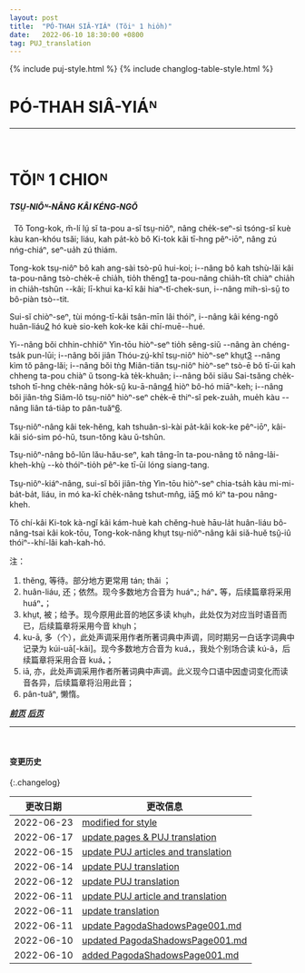 ```yaml
---
layout: post
title:  "PÓ-THAH SIÂ-YIÁᴺ (Tŏiⁿ 1 hio̍h)"
date:   2022-06-10 18:30:00 +0800
tag: PUJ_translation
---
```


{% include puj-style.html %}
{% include changlog-table-style.html %}

<!-- PAGODA SHADOWS, -->
# PÓ-THAH SIÂ-YIÁᴺ
<hr><br>

<!-- CHAPTER I. -->
# TŎIᴺ 1 CHIOᴺ

<!-- THE STATUS OF WOMAN. -->
<h4><i>TSṲ-NIÔᴺ-NÂNG KÂI KÉNG-NGŎ</i></h4>

<!-- LIFE, in China, is a stern thing for both men and women; but, as in all places where Christ is not, the heaviest burdens are put upon the weakest. -->
&nbsp;&nbsp;Tŏ Tong-kok, m̆-lí lṳ́ sĭ ta-pou a-sĭ tsṳ-niôⁿ, nâng che̍k-seⁿ-sì tsóng-sĭ kuè kàu kan-khóu tsăi; liáu, kah pa̍t-kò bô Ki-tok kâi tī-hng pêⁿ-iōⁿ, nâng zú nńg-chiáⁿ, seⁿ-ua̍h zú thiám.
<!--The Chinese woman does not walk in the street with her husband; she does not eat with him, but takes what is left after the men of the family have finished their meal; she has no legal right to anything whatever, apart from her male relatives. -->
Tong-kok tsṳ-niôⁿ bô kah ang-sài tsò-pû hui-koi;
i&#x002D;&#x002D;nâng bô kah tshù-lăi kâi ta-pou-nâng tsò-che̍k-ē chia̍h,
tio̍h thĕng<a href="#note_1" class="note">1</a> ta-pou-nâng chia̍h-tît chiàⁿ chia̍h in chia̍h-tshûn &#x002D;&#x002D;kâi;
lī-khui ka-kī kâi hiaⁿ-tĭ-chek-sun, i&#x002D;&#x002D;nâng mih-sì-sṳ̄ to bô-piàn tsò&#x002D;&#x002D;tit.
<!-- Yet her condition is, in some respects, better than that of her sisters in neighbouring countries. -->
Sui-sĭ chiòⁿ-seⁿ, tùi móng-tī-kâi tsân-mīn lâi thóiⁿ, i&#x002D;&#x002D;nâng kâi kéng-ngŏ huân-liáu<a href="#note_2" class="note">2</a> hó kuè sio-keh kok-ke kâi chí-muē&#x002D;&#x002D;hué.
 <!-- She is not a sufferer through any system of caste, as in India; she is not shut up in a harem, as in Turkey; she is not denied the possession of a soul and the religious privileges of men, as in Burma ; she is not degraded by polyandry, as in Thibet; she is not in a climate which keeps her bare and lazy, like the women of Siam. -->
Yi&#x002D;&#x002D;nâng bŏi chhin-chhiŏⁿ Yìn-tōu hiòⁿ-seⁿ tio̍h sêng-siŭ &#x002D;&#x002D;nâng àn chéng-tsa̍k pun-lūi;
i&#x002D;&#x002D;nâng bŏi jiân Thóu-zṳ́-khî tsṳ-niôⁿ hiòⁿ-seⁿ khṳt<a href="#note_3" class="note">3</a> &#x002D;&#x002D;nâng kìm tŏ pâng-lăi;
i&#x002D;&#x002D;nâng bŏi tǹg Miân-tiăn tsṳ-niôⁿ hiòⁿ-seⁿ tsò-ē bô tī-ūi kah chheng ta-pou chiàⁿ ŭ tsong-kà te̍k-khuân;
i&#x002D;&#x002D;nâng bŏi siău Sai-tsăng che̍k-tshoh tī-hng che̍k-nâng ho̍k-sṳ̆ ku-ā-nâng<a href="#note_4" class="note">4</a> hiòⁿ bô-hó miāⁿ-keh;
i&#x002D;&#x002D;nâng bŏi jiân-tǹg Siâm-lô tsṳ-niôⁿ hiòⁿ-seⁿ che̍k-ē thiⁿ-sî pek-zua̍h, mue̍h kàu &#x002D;&#x002D;nâng liân tá-tia̍p to pân-tuăⁿ<a href="#note_6" class="note">6</a>.
<!-- Her virtue is as carefully guarded and as highly esteemed as in any country in the world. -->
Tsṳ-niôⁿ-nâng kâi tek-hĕng, kah tshuân-sì-kài pa̍t-kâi kok-ke pêⁿ-iōⁿ, kâi-kâi sió-sim pó-hŭ, tsun-tŏng kàu ŭ-tshûn.
<!-- Female children and elderly women associate with persons of the same age and of the other sex, on terms of apparent equality. -->
Tsṳ-niôⁿ-nâng bô-lŭn lău-hău-seⁿ, kah tâng-în ta-pou-nâng tŏ nâng-lâi-kheh-khṳ̀ &#x002D;&#x002D;kò thóiⁿ-tio̍h pêⁿ-ke tī-ūi lóng siang-tang.
<!-- Girls, though not kept in such seclusion as in India, do not go out alone, nor appear before male visitors. -->
Tsṳ-niôⁿ-kiáⁿ-nâng, sui-sĭ bŏi jiân-tǹg Yìn-tōu hiòⁿ-seⁿ chia-tsa̍h kàu mi-mi-ba̍t-ba̍t, liáu, in mó ka-kī che̍k-nâng tshut-mn̂g, iā<a href="#note_5" class="note">5</a> mó kìⁿ ta-pou nâng-kheh.
<!-- The Chinese give woman all the social freedom j that is discreet for her in a land where the cleansing and controlling power of Christian principle is unknown. -->
Tŏ chí-kâi Ki-tok kà-ngĭ kâi kám-huè kah chĕng-huè hāu-la̍t huân-liáu bô-nâng-tsai kâi kok-tōu, Tong-kok-nâng khṳt tsṳ-niôⁿ-nâng kâi siă-huĕ tsṳ̆-iû thóiⁿ&#x002D;&#x002D;khí-lâi kah-kah-hó.


注：
1. <span id="note_1">thĕng, 等待。部分地方更常用 tán; thăi ；</span>
2. <span id="note_1">huân-liáu, 还；依然。现今多数地方合音为 huáⁿ₊; háⁿ₊ 等，后续篇章将采用 huáⁿ₊；</span>
3. <span id="note_1">khṳt, 被；给予。现今原用此音的地区多读 khṳh，此处仅为对应当时语音而已，后续篇章将采用今音 khṳh；</span>
4. <span id="note_1">ku-ā, 多（个），此处声调采用作者所著词典中声调，同时期另一白话字词典中记录为 kúi-uā[-kâi]。现今多数地方合音为 kuá₊，我处个别场合读 kú-â，后续篇章将采用合音 kuá₊；</span>
5. <span id="note_1">iā, 亦，此处声调采用作者所著词典中声调。此义现今口语中因虚词变化而读音各异，后续篇章将沿用此音；</span>
6. <span id="note_1">pân-tuăⁿ, 懒惰。</span>


***[前页](PagodaShadowsPreface.html)***
***[后页](PagodaShadowsPage002.html)***


---
<br>

#### 变更历史

{:.changelog}

| 更改日期 | 更改信息 |
| --- | --- |
| 2022-06-23 | <a href="https://github.com/DonAnthonyLee/DonAnthonyLee.github.io/commit/4502ca4e0aab7d482f827a52f8466a3bef5e7dac" target="_blank">modified for style</a> |
| 2022-06-17 | <a href="https://github.com/DonAnthonyLee/DonAnthonyLee.github.io/commit/3d8301ad3b10fabdfcb6eb7ebb3c12eed567fd76" target="_blank">update pages & PUJ translation</a> |
| 2022-06-15 | <a href="https://github.com/DonAnthonyLee/DonAnthonyLee.github.io/commit/162bf353244a70af4199fad0ea69ed729d39db30" target="_blank">update PUJ articles and translation</a> |
| 2022-06-14 | <a href="https://github.com/DonAnthonyLee/DonAnthonyLee.github.io/commit/0edad7373b8835d6a840c819ac5fec8fc648ac0c" target="_blank">update PUJ translation</a> |
| 2022-06-12 | <a href="https://github.com/DonAnthonyLee/DonAnthonyLee.github.io/commit/e8f24752c89fe2aecb08f44eaf04ac23701b59b8" target="_blank">update PUJ translation</a> |
| 2022-06-11 | <a href="https://github.com/DonAnthonyLee/DonAnthonyLee.github.io/commit/6e9ad6173ecdfa4ea224ec035fe8610d9e6f02f1" target="_blank">update PUJ article and translation</a> |
| 2022-06-11 | <a href="https://github.com/DonAnthonyLee/DonAnthonyLee.github.io/commit/083c61c46d809c4722f135dd45dd5520f395316c" target="_blank">update translation</a> |
| 2022-06-11 | <a href="https://github.com/DonAnthonyLee/DonAnthonyLee.github.io/commit/46fb971295f9a3d94e3cb6d4642f2119486e1405" target="_blank">update PagodaShadowsPage001.md</a> |
| 2022-06-10 | <a href="https://github.com/DonAnthonyLee/DonAnthonyLee.github.io/commit/dab1ff5f9d42e812b4c1f852bc6f2e442ed3a61f" target="_blank">updated PagodaShadowsPage001.md</a> |
| 2022-06-10 | <a href="https://github.com/DonAnthonyLee/DonAnthonyLee.github.io/commit/084a2972cc9e7fd742c8c4a59995023d6a06f2e8" target="_blank">added PagodaShadowsPage001.md</a> |
